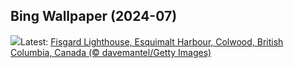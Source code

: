 ## Bing Wallpaper (2024-07)
![](https://www.bing.com/th?id=OHR.FisgardLighthouse_EN-IN6359811191_UHD.jpg&w=1000)Latest: [Fisgard Lighthouse, Esquimalt Harbour, Colwood, British Columbia, Canada (© davemantel/Getty Images)](https://www.bing.com/th?id=OHR.FisgardLighthouse_EN-IN6359811191_UHD.jpg)